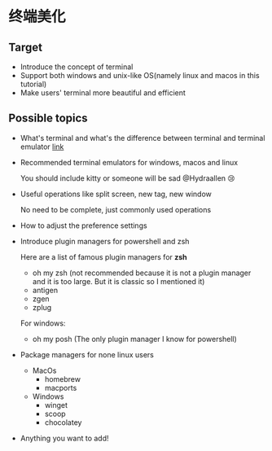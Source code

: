 # 终端美化

## Target

- Introduce the concept of terminal
- Support both windows and unix-like OS(namely linux and macos in this tutorial)
- Make users' terminal more beautiful and efficient

## Possible topics

- What's terminal and what's the difference between terminal and terminal emulator [link](https://unix.stackexchange.com/questions/254359/terminal-vs-terminal-emulator)

- Recommended terminal emulators for windows, macos and linux

  You should include kitty or someone will be sad @Hydraallen 😢

- Useful operations like split screen, new tag, new window

  No need to be complete, just commonly used operations

- How to adjust the preference settings

- Introduce plugin managers for powershell and zsh

  Here are a list of famous plugin managers for **zsh**

  - oh my zsh (not recommended because it is not a plugin manager and it is too large. But it is classic so I mentioned it)
  - antigen
  - zgen
  - zplug

  For windows:

  - oh my posh (The only plugin manager I know for powershell)

- Package managers for none linux users
  - MacOs
    - homebrew
    - macports
  - Windows
    - winget
    - scoop
    - chocolatey

- Anything you want to add!
